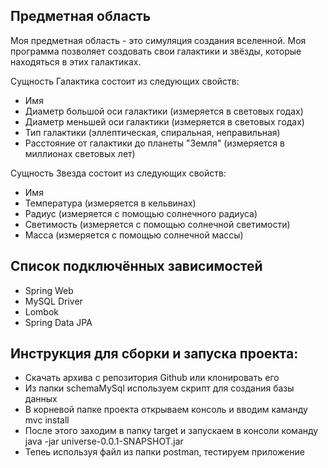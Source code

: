 Предметная область
-
Моя предметная область - это симуляция создания вселенной. Моя программа позволяет 
создовать свои галактики и звёзды, которые находяться в этих галактиках.

Сущность Галактика состоит из следующих свойств:
* Имя
* Диаметр большой оси галактики (измеряется в световых годах)
* Диаметр меньшей оси галактики (измеряется в световых годах)
* Тип галактики (эллептическая, спиральная, неправильная)
* Расстояние от галактики до планеты "Земля" (измеряется в миллионах световых лет)

Сущность Звезда состоит из следующих свойств:
* Имя
* Температура (измеряется в кельвинах)
* Радиус (измеряется с помощью солнечного радиуса)
* Светимость (измеряется с помощью солнечной светимости)
* Масса (измеряется с помощью солнечной массы)


Список подключённых зависимостей
- 
- Spring Web
- MySQL Driver
- Lombok
- Spring Data JPA

Инструкция для сборки и запуска проекта:
-
- Cкачать архива с репозитория Github или клонировать его
- Из папки schemaMySql используем скрипт для создания базы данных
- В корневой папке проекта открываем консоль и вводим каманду mvc install
- После этого заходим в папку target и запускаем в консоли команду java -jar universe-0.0.1-SNAPSHOT.jar
- Тепеь используя файл из папки postman, тестируем приложение 


